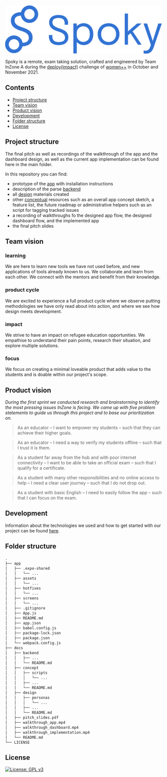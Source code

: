 ![Spoky](/docs/design/assets/Logo_blue.png)

Spoky is a remote, exam taking solution, crafted and engineered by Team InZone A during the [deploy(impact)](https://www.womenplusplus.ch/deploy-impact) challenge of [women++](https://www.womenplusplus.ch/) in October and November 2021.

## Contents

- [Project structure](#projS)
- [Team vision](#teamV)
- [Product vision](#productV)
- [Development](#dev)
- [Folder structure](#folderS)
- [License](#lic)


<a name="projS"><h2>Project structure</h2></a>

The final pitch as well as recordings of the walkthrough of the app and the dashboard design, as well as the current app implementation can be found here in the main folder.

In this repository you can find:
- prototype of the [app](/app/) with installation instructions
- description of the parse [backend](/backend/)
- all [design](/design/) materials created
- other [conceptual](/concept/) resources such as an overall app concept sketch, a feature list, the future roadmap or administrative helpers such as an script for tagging tracked issues
- a recording of walkthroughs fo the designed app flow, the designed dashboard flow, and the implemented app
- the final pitch slides


<a name="teamV"><h2>Team vision</h2></a>

### learning
We are here to learn new tools we have not used before, and new applications of tools already known to us. We collaborate and learn from each other. We connect with the mentors and benefit from their knowledge.

### product cycle
We are excited to experience a full product cycle where we observe putting methodologies we have only read about into action, and where we see how design meets development.

### impact
We strive to have an impact on refugee education opportunities. We empathise to understand their pain points, research their situation, and explore multiple solutions.

### focus
We focus on creating a minimal loveable product that adds value to the students and is doable within our project's scope.


<a name="productV"><h2>Product vision</h2></a>

*During the first sprint we conducted research and brainstorming to identify the most pressing issues InZone is facing. We came up with five problem statements to guide us through this project and to base our prioritization on.*

> As an educator &ndash; I want to empower my students &ndash; such that they can achieve their higher goals.

> As an educator &ndash; I need a way to verify my students offline &ndash; such that I trust it is them.

> As a student far away from the hub and with poor internet connectivity &ndash; I want to be able to take an official exam &ndash; such that I qualify for a certificate.

> As a student with many other responsibilities and no online access to help &ndash; I need a clear user journey &ndash; such that I do not drop out.

> As a student with basic English &ndash; I need to easily follow the app &ndash; such that I can focus on the exam.


<a name="dev"><h2>Development</h2></a>

Information about the technologies we used and how to get started with our project can be found [here](/app/README.md).


<a name="folderS"><h2>Folder structure</h2></a>

```
.
├── app
│   ├── .expo-shared
│   │   └── ...
│   ├── assets
│   │   └── ...
│   ├── hotfixes
│   │   └── ...
│   ├── screens
│   │   └── ...
│   ├── .gitignore
│   ├── App.js
│   ├── README.md
│   ├── app.json
│   ├── babel.config.js
│   ├── package-lock.json
│   ├── package.json
│   └── webpack.config.js
├── docs
│   ├── backend
│   │   ├── ...
│   │   └── README.md
│   ├── concept
│   │   ├── scripts
│   │   │   └── ...
│   │   ├── ...
│   │   └── README.md
│   ├── design
│   │   ├── personas
│   │   │   └── ...
│   │   ├── ...
│   │   └── README.md
│   ├── pitch_slides.pdf
│   ├── walkthrough_app.mp4
│   ├── walkthrough_dashboard.mp4
│   ├── walkthrough_implementation.mp4
│   └── README.md
└── LICENSE
```

<a name="lic"><h2>License</h2></a>

[![License: GPL v3](https://img.shields.io/badge/License-GPLv3-blue.svg)](https://www.gnu.org/licenses/gpl-3.0)
